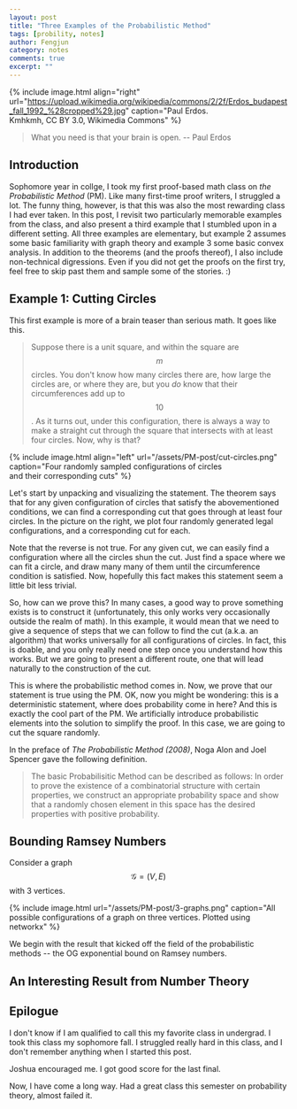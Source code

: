 ```yaml
---
layout: post
title: "Three Examples of the Probabilistic Method"
tags: [probility, notes]
author: Fengjun
category: notes
comments: true
excerpt: ""
---
```


{% include image.html
align="right"
url="https://upload.wikimedia.org/wikipedia/commons/2/2f/Erdos_budapest_fall_1992_%28cropped%29.jpg"
caption="Paul Erdos.<br/>Kmhkmh, CC BY 3.0, Wikimedia Commons"
%}

> What you need is that your brain is open. -- Paul Erdos

## Introduction

Sophomore year in collge, I took my first proof-based math class on *the Probabilistic Method* (PM). Like many first-time proof writers, I
struggled a lot. The funny thing, however, is that this was also the
most rewarding class I had ever taken. In this post, I revisit two
particularly memorable examples from the class, and
also present a third example that I stumbled upon in a different setting. All
three examples are elementary, but example 2 assumes some basic familiarity
with graph theory and example 3 some basic convex analysis. In addition to the
theorems (and the proofs thereof), I also include non-technical digressions.
Even if you did not get the proofs on the first try, feel free to skip past
them and sample some of the stories. :)


## Example 1: Cutting Circles
This first example is more of a brain teaser than serious math. It goes like
this.
> Suppose there is a unit square, and within the square are $$m$$ circles. You
> don't know how many circles there are, how large the circles are, or where
> they are, but you *do* know that their circumferences add up to $$10$$. As it
> turns out, under this configuration, there is always a way to make
> a straight cut through the square that intersects with at least four circles.
> Now, why is that?

{% include image.html
align="left"
url="/assets/PM-post/cut-circles.png"
caption="Four randomly sampled configurations of circles <br/> and their corresponding cuts"
%}

Let's start by unpacking and visualizing the statement. The theorem says that
for any given configuration of circles that satisfy the abovementioned
conditions, we can find a corresponding cut that goes through at least four
circles. In the picture on the right, we plot four randomly generated legal
configurations, and a corresponding cut for each.

Note that the reverse is not true. For any given cut, we can easily find a
configuration where all the circles shun the cut. Just find a space where we
can fit a circle, and draw many many of them until the circumference condition
is satisfied. Now, hopefully this fact makes this statement seem a little bit
less trivial.

So, how can we prove this? In many cases, a good way to prove something exists
is to construct it (unfortunately, this only works very occasionally outside
the realm of math). In this example, it would mean that we need to give a
sequence of steps that we can follow to find the cut (a.k.a. an algorithm) that
works universally for all configurations of circles. In fact, this is doable,
and you only really need one step once you understand how this works. But we
are going to present a different route, one that will lead naturally to the
construction of the cut.



This is where the probabilistic method comes in.
Now, we prove that our statement is true using the PM. OK, now you might be
wondering: this is a deterministic statement, where does probability come in
here? And this is exactly the cool part of the PM. We artificially introduce
probabilistic elements into the solution to simplify the proof. In this case,
we are going to cut the square randomly.




In the preface of *The Probabilistic Method (2008)*, Noga Alon and Joel Spencer gave
the following definition.
> The basic Probabilisitic Method can be described as follows: In order to
> prove the existence of a combinatorial structure with certain properties, we
> construct an appropriate probability space and show that a randomly chosen
> element in this space has the desired properties with positive probability.

## Bounding Ramsey Numbers
Consider a graph $$\mathcal{G}=(V, E)$$ with 3 vertices.

{% include image.html
url="/assets/PM-post/3-graphs.png"
caption="All possible configurations of a graph on three vertices. Plotted using networkx"
%}

We begin with the result that kicked off the field of the probabilistic
methods -- the OG exponential bound on Ramsey numbers.

## An Interesting Result from Number Theory


## Epilogue
I don't know if I am qualified to call this my favorite class in undergrad.  I
took this class my sophomore fall. I struggled really hard in this class, and I
don't remember anything when I started this post.

Joshua encouraged me. I got good score for the last final.

Now, I have come a long way. Had a great class this semester on probability
theory, almost failed it.
